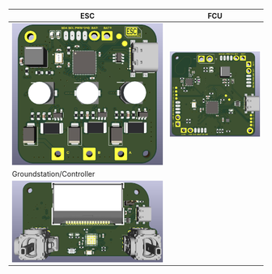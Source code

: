 | ESC | FCU |
| --- | --- |
| ![ESC](https://github.com/Flynsky/Aeolus/blob/main/picture_for_wiki/ESC_render.png?raw=true) | ![FCU](https://github.com/Flynsky/Aeolus/blob/main/picture_for_wiki/Flight_Controller_render.png?raw=true) |
| Groundstation/Controller |
| ![Groundstation/Controller](https://github.com/Flynsky/Aeolus/blob/main/picture_for_wiki/GS_controller_render.png?raw=true) |
